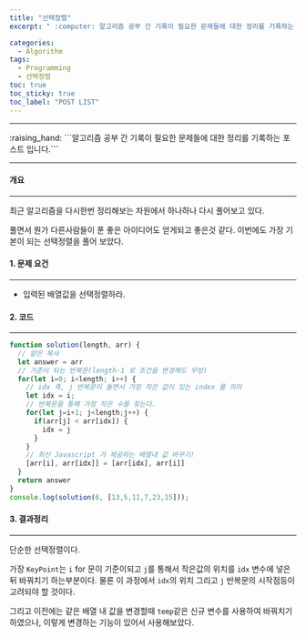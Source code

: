 ```yaml
---
title: "선택정렬"
excerpt: " :computer: 알고리즘 공부 간 기록이 필요한 문제들에 대한 정리를 기록하는 포스트 입니다."

categories:
  - Algorithm
tags:
  - Programming
  - 선택정렬
toc: true
toc_sticky: true
toc_label: "POST LIST"
---
```


<hr>
:raising_hand:  ```알고리즘 공부 간 기록이 필요한 문제들에 대한 정리를 기록하는 포스트 입니다.```
<hr>

#### 개요
---

최근 알고리즘을 다시한번 정리해보는 차원에서 하나하나 다시 풀어보고 있다.

풀면서 뭔가 다른사람들이 푼 좋은 아이디어도 얻게되고 좋은것 같다.
이번에도 가장 기본이 되는 선택정렬을 풀어 보았다.

#### 1. 문제 요건

---

- 입력된 배열값을 선택정렬하라.

#### 2. 코드

---

```javascript
function solution(length, arr) {
  // 얕은 복사
  let answer = arr
  // 기준이 되는 반복문(length-1 로 조건을 변경해도 무방)
  for(let i=0; i<length; i++) {
    // idx 즉, j 반복문이 돌면서 가장 작은 값이 있는 index 를 의미
    let idx = i;
    // 반복문을 통해 가장 작은 수를 찾는다.
    for(let j=i+1; j<length;j++) {
      if(arr[j] < arr[idx]) {
        idx = j
      }
    }
    // 최신 Javascript 가 제공하는 배열내 값 바꾸기!
    [arr[i], arr[idx]] = [arr[idx], arr[i]]
  }
  return answer
}
console.log(solution(6, [13,5,11,7,23,15]));
```

#### 3. 결과정리

---

단순한 선택정렬이다.

가장 `KeyPoint`는 `i` for 문이 기준이되고 `j`를 통해서 작은값의 위치를 `idx` 변수에 넣은뒤 바꿔치기 하는부분이다.
물론 이 과정에서 `idx`의 위치 그리고 `j` 반복문의 시작점등이 고려되야 할 것이다.

그리고 이전에는 같은 배열 내 값을 변경할때 `temp`같은 신규 변수를 사용하여 바꿔치기 하였으나, 이렇게 변경하는 기능이 있어서
사용해보았다.

